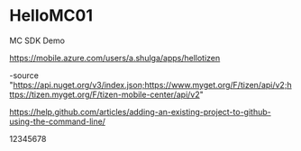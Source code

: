 # HelloMC01
MC SDK Demo


https://mobile.azure.com/users/a.shulga/apps/hellotizen

-source "https://api.nuget.org/v3/index.json;https://www.myget.org/F/tizen/api/v2;https://tizen.myget.org/F/tizen-mobile-center/api/v2"

https://help.github.com/articles/adding-an-existing-project-to-github-using-the-command-line/


12345678
